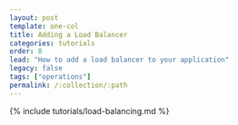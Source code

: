 ```yaml
---
layout: post
template: one-col
title: Adding a Load Balancer
categories: tutorials
order: 8
lead: "How to add a load balancer to your application"
legacy: false
tags: ["operations"]
permalink: /:collection/:path
---
```


{% include tutorials/load-balancing.md %}

